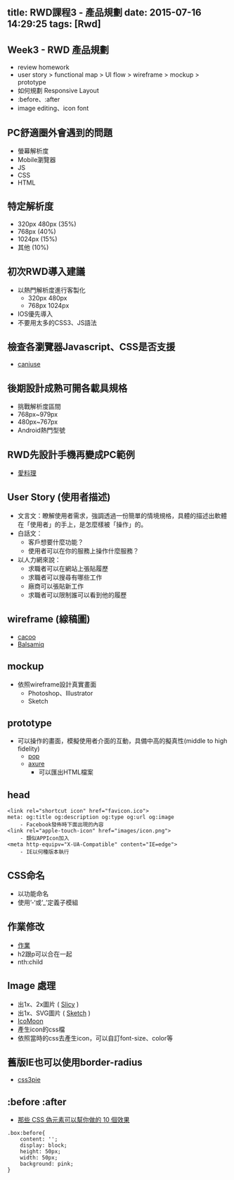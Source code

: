 title: RWD課程3 - 產品規劃
date: 2015-07-16 14:29:25
tags: [Rwd]
---

## Week3 - RWD 產品規劃
- review homework
- user story > functional map > UI flow > wireframe > mockup > prototype
- 如何規劃 Responsive Layout
- :before、:after
- image editing、icon font

<!-- more -->

## PC舒適圈外會遇到的問題
- 螢幕解析度
- Mobile瀏覽器
- JS
- CSS
- HTML

## 特定解析度
- 320px 480px (35%)
- 768px (40%)
- 1024px (15%)
- 其他 (10%)

## 初次RWD導入建議
- 以熱門解析度進行客製化
    - 320px 480px
    - 768px 1024px
- IOS優先導入
- 不要用太多的CSS3、JS語法

## 檢查各瀏覽器Javascript、CSS是否支援
- [caniuse](http://caniuse.com)

## 後期設計成熟可開各載具規格
- 挑戰解析度區間
- 768px~979px
- 480px~767px
- Android熱門型號

## RWD先設計手機再變成PC範例
- [愛料理](https://icook.tw)

## User Story (使用者描述)
- 文言文：瞭解使用者需求，強調透過一份簡單的情境規格，具體的描述出軟體在「使用者」的手上，是怎麼樣被「操作」的。
- 白話文：
    - 客戶想要什麼功能？
    - 使用者可以在你的服務上操作什麼服務？
- 以人力網來說：
    - 求職者可以在網站上張貼履歷
    - 求職者可以搜尋有哪些工作
    - 廠商可以張貼新工作
    - 求職者可以限制誰可以看到他的履歷

## wireframe (線稿圖)
- [cacoo](https://cacoo.com/lang/zh_tw/)
- [Balsamiq](https://balsamiq.com)

## mockup
- 依照wireframe設計真實畫面
    - Photoshop、Illustrator
    - Sketch

## prototype
- 可以操作的畫面，模擬使用者介面的互動，具備中高的擬真性(middle to high fidelity)
    - [pop](https://popapp.in)
    - [axure](http://www.axure.com)
        - 可以匯出HTML檔案

## head
```
<link rel="shortcut icon" href="favicon.ico">
meta: og:title og:description og:type og:url og:image
	- Facebook發佈時下面出現的內容
<link rel="apple-touch-icon" href="images/icon.png">
	- 類似APPIcon加入
<meta http-equipv="X-UA-Compatible" content="IE=edge">
	- IE以何種版本執行
```

## CSS命名
- 以功能命名
- 使用’-‘或’\_’定義子模組

## 作業修改
- [作業](http://bbandydd.github.io/RWD_Practice1/)
- h2跟p可以合在一起
- nth:child

## Image 處理
- 出1x、2x圖片 ( [Slicy](http://macrabbit.com/slicy/) )
- 出1x、SVG圖片 ( [Sketch](http://www.sketchapp.com) )
- [IcoMoon](https://icomoon.io)
- 產生icon的css檔
- 依照當時的css去產生icon，可以自訂font-size、color等

## 舊版IE也可以使用border-radius
- [css3pie](http://css3pie.com)

## :before :after
- [那些 CSS 偽元素可以幫你做的 10 個效果](http://blog.mukispace.com/pseudo-elements-10-examples)
```
.box:before{
	content: '';
	display: block;
	height: 50px;
	width: 50px;
	background: pink;
}
```
